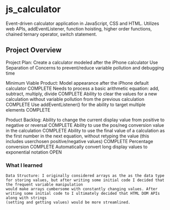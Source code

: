 # js_calculator
Event-driven calculator application in JavaScript, CSS and HTML. Utilizes web APIs, addEventListener, function hoisting, higher order functions, chained ternary operator, switch statement.

## Project Overview
Project Plan: 
    Create a calculator modeled after the iPhone calculator
    Use Separation of Concerns to prevent/reduce variable pollution and debugging time

Minimum Viable Product:
    Model appearance after the iPhone default calculator COMPLETE
    Needs to process a basic arithmetic equation: add, subtract, multiply, divide COMPLETE
    Ability to clear the values for a new calculation without variable pollution from the previous calculation COMPLETE
    Use addEventListener() for the ability to target multiple elements COMPLETE

Product Backlog:
    Ability to change the current display value from positive to negative or reversal COMPLETE
    Ability to use the pos/neg conversion value in the calculation COMPLETE
    Ability to use the final value of a calculation as the first number in the next equation, without retyping the value (this includes userchosen positive/negative values) COMPLETE
    Percentage conversion COMPLETE
    Automatically convert long display values to exponential notation OPEN 

### What I learned
    Data Structure: I originally considered arrays as the as the data type for storing values, but after writing some initial code I decided that the frequent variable manipulation 
    would make arrays cumbersome with constantly changing values. After writing some initial code to I ultimately decided that HTML DOM APIs along with strings 
    (setting and getting values) would be more streamlined.


